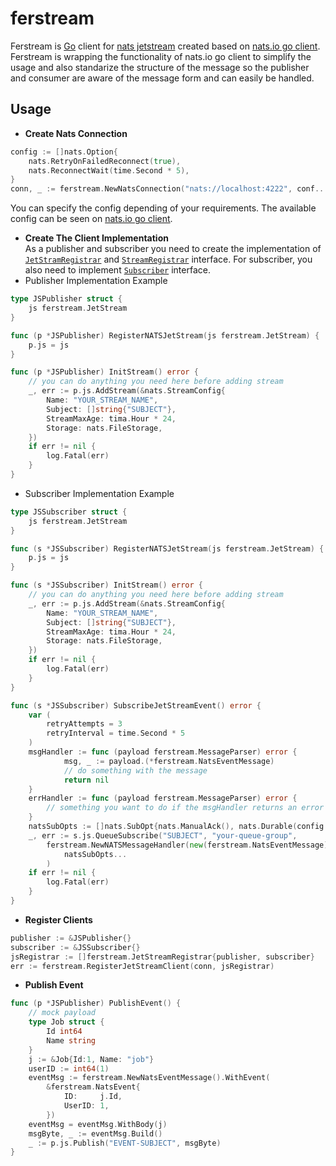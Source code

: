 # ferstream
Ferstream is [Go](https://go.dev/) client for [nats jetstream](https://docs.nats.io/nats-concepts/jetstream) created based on [nats.io go client](https://github.com/nats-io/nats.go).
Ferstream is wrapping the functionality of nats.io go client to simplify the usage and also standarize the structure of the message so the publisher and consumer are aware of the message form and can easily be handled.

## Usage
- **Create Nats Connection**
```go
config := []nats.Option{
    nats.RetryOnFailedReconnect(true),
    nats.ReconnectWait(time.Second * 5),
}
conn, _ := ferstream.NewNatsConnection("nats://localhost:4222", conf...)
```
You can specify the config depending of your requirements. The available config can be seen on [nats.io go client](https://github.com/nats-io/nats.go).

- **Create The Client Implementation**  
As a publisher and subscriber you need to create the implementation of [`JetStramRegistrar`](https://github.com/kumparan/ferstream/blob/306533c24b2d3b05297d260872af429651aea21d/jetstream.go#L28) and [`StreamRegistrar`](https://github.com/kumparan/ferstream/blob/306533c24b2d3b05297d260872af429651aea21d/jetstream.go#L33) interface. For subscriber, you also need to implement [`Subscriber`](https://github.com/kumparan/ferstream/blob/306533c24b2d3b05297d260872af429651aea21d/jetstream.go#L38) interface.
- Publisher Implementation Example
```go
type JSPublisher struct {
	js ferstream.JetStream
}

func (p *JSPublisher) RegisterNATSJetStream(js ferstream.JetStream) {
	p.js = js
}

func (p *JSPublisher) InitStream() error {
	// you can do anything you need here before adding stream
	_, err := p.js.AddStream(&nats.StreamConfig{
	    Name: "YOUR_STREAM_NAME",
		Subject: []string{"SUBJECT"},
		StreamMaxAge: tima.Hour * 24,
		Storage: nats.FileStorage,
	})
	if err != nil {
	    log.Fatal(err)	
	}
}
```
- Subscriber Implementation Example
```go
type JSSubscriber struct {
	js ferstream.JetStream
}

func (s *JSSubscriber) RegisterNATSJetStream(js ferstream.JetStream) {
	p.js = js
}

func (s *JSSubscriber) InitStream() error {
	// you can do anything you need here before adding stream
	_, err := p.js.AddStream(&nats.StreamConfig{
	    Name: "YOUR_STREAM_NAME",
		Subject: []string{"SUBJECT"},
		StreamMaxAge: tima.Hour * 24,
		Storage: nats.FileStorage,
	})
	if err != nil {
	    log.Fatal(err)	
	}
}

func (s *JSSubscriber) SubscribeJetStreamEvent() error {
	var (
		retryAttempts = 3
		retryInterval = time.Second * 5
	)
	msgHandler := func (payload ferstream.MessageParser) error {
            msg, _ := payload.(*ferstream.NatsEventMessage)
			// do something with the message
            return nil
	}
	errHandler := func (payload ferstream.MessageParser) error {
		// something you want to do if the msgHandler returns an error
	}
	natsSubOpts := []nats.SubOpt{nats.ManualAck(), nats.Durable(config.NatsDurableID)}
	_, err := s.js.QueueSubscribe("SUBJECT", "your-queue-group", 
	    ferstream.NewNATSMessageHandler(new(ferstream.NatsEventMessage), retryAttempts, retryInterval, msgHandler, errHandler, natsSubOpts)
            natsSubOpts...
        )
	if err != nil {
		log.Fatal(err)
	}   
}
```
- **Register Clients**
```go
publisher := &JSPublisher{}
subscriber := &JSSubscriber{}
jsRegistrar := []ferstream.JetStreamRegistrar{publisher, subscriber}
err := ferstream.RegisterJetStreamClient(conn, jsRegistrar)
```
- **Publish Event**
```go
func (p *JSPublisher) PublishEvent() {
	// mock payload
	type Job struct {
		Id int64
		Name string
	}    
	j := &Job{Id:1, Name: "job"}
	userID := int64(1)
	eventMsg := ferstream.NewNatsEventMessage().WithEvent(
		&ferstream.NatsEvent{
			ID:     j.Id,
			UserID: 1,
		})
	eventMsg = eventMsg.WithBody(j)
	msgByte, _ := eventMsg.Build()
	_ := p.js.Publish("EVENT-SUBJECT", msgByte)
}
```